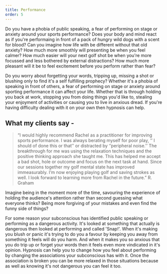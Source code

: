 ```yaml
---
title: Performance
order: 5
---
```

Do you have a phobia of public speaking, a fear of performing on stage or anxiety around your sports performance? Does your body and mind react as if you're performaing in front of a pack of hungry wild dogs with a scent for blood? Can you imagine how life with be different without that old anxiety? How much more smoothly will presenting be when you feel calmer? How much easier will your next golf shot be when you're more focussed and less bothered by external distractions? How much more pleasant will it be to feel excitement before you perform rather than fear? <!--more-->

Do you worry about forgetting your words, tripping up, missing a shot or blushing only to find it's a self fulfilling prophecy?  Whether it's a phobia of speaking in front of others, a fear of performing on stage or anxiety around sporting performance it can affect your life. Whether that is through holding you back at work, stopping you from doing things you'd like to, stealing your enjoyment of activities or causing you to live in anxious dread. If you're having difficulty dealing with it on your own then hypnosis can help.

## What my clients say - 

> “I would highly recommend Rachel as a practitioner for improving sports performance. I was always berating myself for poor play, ‘’ I should of done this or that’’ or distracted by ‘’peripheral noise.’’ The breakthrough for me was using the relaxation techniques and the positive thinking approach she taught me. This has helped me accept a bad shot, hole or outcome and focus on the next task at hand. Since our sessions together my golf mental state has improved immeasurably. I’m now enjoying playing golf and saving strokes as well. I look forward to learning more from Rachel in the future.” R. Graham

Imagine being in the moment more of the time, savouring the experience of holding the audience's attention rather than second guessing what everyone thinks? Being more forgiving of your mistakes and even find the funny side of things?

For some reason your subconscious has identified public speaking or performing as a dangerous activity. It's looked at something that actually is dangerous then looked at performing and called 'Snap!'. When it's making you blush or panic it's trying to do you a favour by keeping you away from something it feels will do you harm. And when it makes you so anxious that you do trip up or forget your words then it feels even more vindicated in it's opinion. Hypnosis can help you to change how you feel about performing by changing the associations your subconscious has with it. Once the association is broken you can be more relaxed in those situations because as well as knowing it's not dangerous you can feel it too.
